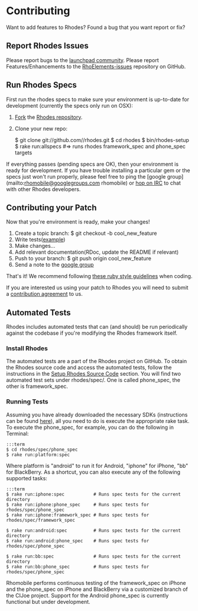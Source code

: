 Contributing
===
Want to add features to Rhodes?  Found a bug that you want report or fix?

## Report Rhodes Issues
Please report bugs to the [launchpad community](https://developer.motorolasolutions.com/community/rhomobile-suite).
Please report Features/Enhancements to the [RhoElements-issues](https://github.com/rhomobile/rhoelements-issues) repository on GitHub.

## Run Rhodes Specs
First run the rhodes specs to make sure your environment is up-to-date for development (currently the specs only run on OSX):

1. [Fork](http://help.github.com/forking/) the [Rhodes repository](http://github.com/rhomobile/rhodes).
2. Clone your new repo: 

    $ git clone git://github.com/<yourhandle>/rhodes.git
    $ cd rhodes
    $ bin/rhodes-setup
    $ rake run:allspecs #=> runs rhodes framework_spec and phone_spec targets


If everything passes (pending specs are OK), then your environment is ready for development.  If you have trouble installing a particular gem or the specs just won't run properly, please feel free to ping the [google group](mailto:rhomobile@googlegroups.com rhomobile) or [hop on IRC](http://webchat.freenode.net/?channels=rhomobile) to chat with other Rhodes developers.

## Contributing your Patch
Now that you're environment is ready, make your changes!

1. Create a topic branch:
    $ git checkout -b cool_new_feature
2. Write tests([example](http://github.com/rhomobile/rhodes/blob/a905e9c9781bfe6e5003e8c8a11cd5418b08df73/spec/framework_spec/app/spec/rhom_object_spec.rb#L239))
3. Make changes...
4. Add relevant documentation(RDoc, update the README if relevant)
5. Push to your branch:
    $ git push origin cool_new_feature
6. Send a note to the [google group](http://groups.google.com/group/rhomobile)

That's it!  We recommend following [these ruby style guidelines](http://github.com/chneukirchen/styleguide/blob/master/RUBY-STYLE) when coding.

If you are interested us using your patch to Rhodes you will need to submit a  [contribution agreement](http://rhomobile.com/community/contributing/) to us.

## Automated Tests
Rhodes includes automated tests that can (and should) be run periodically against the codebase if you're modifying the Rhodes framework itself.

### Install Rhodes
The automated tests are a part of the Rhodes project on GitHub. To obtain the Rhodes source code and access the automated tests, follow the instructions in the [Setup Rhodes Source Code](build#setting-up-rhodes-source-code) section. You will find two automated test sets under rhodes/spec/. One is called phone_spec, the other is framework_spec.

### Running Tests
Assuming you have already downloaded the necessary SDKs (instructions can be found [here](http://rhodocs.rhohub.com/rhodes/build)), all you need to do is execute the appropriate rake task. To execute the phone_spec, for example, you can do the following in Terminal:

    :::term
    $ cd rhodes/spec/phone_spec
    $ rake run:platform:spec

Where platform is "android" to run it for Android, "iphone" for iPhone, "bb" for BlackBerry. As a shortcut, you can also execute any of the following supported tasks:

    :::term
    $ rake run:iphone:spec           # Runs spec tests for the current directory
    $ rake run:iphone:phone_spec     # Runs spec tests for rhodes/spec/phone_spec
    $ rake run:iphone:framework_spec # Runs spec tests for rhodes/spec/framework_spec

    $ rake run:android:spec          # Runs spec tests for the current directory
    $ rake run:android:phone_spec    # Runs spec tests for rhodes/spec/phone_spec

    $ rake run:bb:spec               # Runs spec tests for the current directory
    $ rake run:bb:phone_spec         # Runs spec tests for rhodes/spec/phone_spec

Rhomobile performs continuous testing of the framework_spec on iPhone and the phone_spec on iPhone and BlackBerry via a customized branch of the CIJoe project. Support for the Android phone_spec is currently functional but under development.